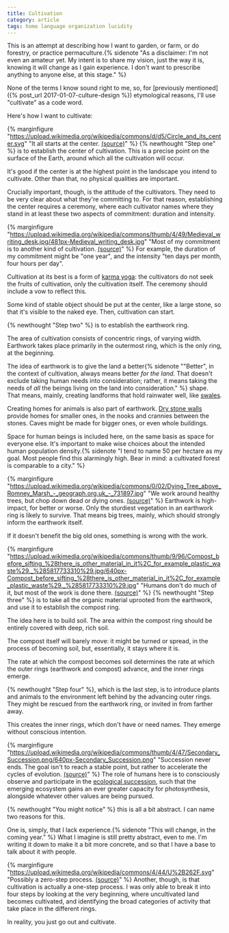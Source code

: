```yaml
---
title: Cultivation
category: article
tags: home language organization lucidity
---
```


This is an attempt at describing how I want to garden, or farm, or do forestry, or practice permaculture.{% sidenote "As a disclaimer: I'm not even an amateur yet. My intent is to share my vision, just the way it is, knowing it will change as I gain experience. I don't want to prescribe anything to anyone else, at this stage." %}

None of the terms I know sound right to me, so, for [previously mentioned]({% post_url 2017-01-07-culture-design %}) etymological reasons, I'll use "cultivate" as a code word.

Here's how I want to cultivate:

{% marginfigure "https://upload.wikimedia.org/wikipedia/commons/d/d5/Circle_and_its_center.svg" "It all starts at the center. [(source)]()" %}
{% newthought "Step one" %} is to establish the center of cultivation. This is a precise point on the surface of the Earth, around which all the cultivation will occur.

It's good if the center is at the highest point in the landscape you intend to cultivate. Other than that, no physical qualities are important.

Crucially important, though, is the attitude of the cultivators. They need to be very clear about what they're committing to. For that reason, establishing the center requires a ceremony, where each cultivator names where they stand in at least these two aspects of commitment: duration and intensity.

{% marginfigure "https://upload.wikimedia.org/wikipedia/commons/thumb/4/49/Medieval_writing_desk.jpg/481px-Medieval_writing_desk.jpg" "Most of my commitment is to another kind of cultivation. [(source)](https://commons.wikimedia.org/wiki/File:Medieval_writing_desk.jpg)" %}
For example, the duration of my commitment might be "one year", and the intensity "ten days per month, four hours per day".

Cultivation at its best is a form of [karma yoga](https://en.wikipedia.org/wiki/Karma_yoga): the cultivators do not seek the fruits of cultivation, only the cultivation itself. The ceremony should include a vow to reflect this.

Some kind of stable object should be put at the center, like a large stone, so that it's visible to the naked eye. Then, cultivation can start.

{% newthought "Step two" %} is to establish the earthwork ring.

The area of cultivation consists of concentric rings, of varying width. Earthwork takes place primarily in the outermost ring, which is the only ring, at the beginning.

The idea of earthwork is to give the land a better{% sidenote "\"Better\", in the context of cultivation, always means better *for the land*. That doesn't exclude taking human needs into consideration; rather, it means taking the needs of *all* the beings living on the land into consideration." %} shape. That means, mainly, creating landforms that hold rainwater well, like [swales](https://en.wikipedia.org/wiki/Swale_(landform)).

Creating homes for animals is also part of earthwork. [Dry stone walls](https://en.wikipedia.org/wiki/Dry_stone) provide homes for smaller ones, in the nooks and crannies between the stones. Caves might be made for bigger ones, or even whole buildings.

Space for human beings is included here, on the same basis as space for everyone else. It's important to make wise choices about the intended human population density.{% sidenote "I tend to name 50 per hectare as my goal. Most people find this alarmingly high. Bear in mind: a cultivated forest is comparable to a city." %}

{% marginfigure "https://upload.wikimedia.org/wikipedia/commons/0/02/Dying_Tree_above_Romney_Marsh_-_geograph.org.uk_-_731897.jpg" "We work around healthy trees, but chop down dead or dying ones. [(source)](https://commons.wikimedia.org/wiki/File:Dying_Tree_above_Romney_Marsh_-_geograph.org.uk_-_731897.jpg)" %}
Earthwork is high-impact, for better or worse. Only the sturdiest vegetation in an earthwork ring is likely to survive. That means big trees, mainly, which should strongly inform the earthwork itself.

If it doesn't benefit the big old ones, something is wrong with the work.

{% marginfigure "https://upload.wikimedia.org/wikipedia/commons/thumb/9/96/Compost_before_sifting_%28there_is_other_material_in_it%2C_for_example_plastic_waste%29._%285817733310%29.jpg/640px-Compost_before_sifting_%28there_is_other_material_in_it%2C_for_example_plastic_waste%29._%285817733310%29.jpg" "Humans don't do much of it, but most of the work is done there. [(source)](https://commons.wikimedia.org/wiki/File:Compost_before_sifting_%28there_is_other_material_in_it,_for_example_plastic_waste%29._%285817733310%29.jpg)" %}
{% newthought "Step three" %} is to take all the organic material uprooted from the earthwork, and use it to establish the compost ring.

The idea here is to build soil. The area within the compost ring should be entirely covered with deep, rich soil.

The compost itself will barely move: it might be turned or spread, in the process of becoming soil, but, essentially, it stays where it is.

The rate at which the compost becomes soil determines the rate at which the outer rings (earthwork and compost) advance, and the inner rings emerge.

{% newthought "Step four" %}, which is the last step, is to introduce plants and animals to the environment left behind by the advancing outer rings. They might be rescued from the earthwork ring, or invited in from farther away.

This creates the inner rings, which don't have or need names. They emerge without conscious intention.

{% marginfigure "https://upload.wikimedia.org/wikipedia/commons/thumb/4/47/Secondary_Succession.png/640px-Secondary_Succession.png" "Succession never ends. The goal isn't to reach a stable point, but rather to accelerate the cycles of evolution. [(source)](https://commons.wikimedia.org/wiki/File:Secondary_Succession.png)" %}
The role of humans here is to consciously observe and participate in the [ecological succession](https://en.wikipedia.org/wiki/Ecological_succession), such that the emerging ecosystem gains an ever greater capacity for photosynthesis, alongside whatever other values are being pursued.

{% newthought "You might notice" %} this is all a bit abstract. I can name two reasons for this.

One is, simply, that I lack experience.{% sidenote "This will change, in the coming year." %} What I imagine is still pretty abstract, even to me. I'm writing it down to make it a bit more concrete, and so that I have a base to talk about it with people.

{% marginfigure "https://upload.wikimedia.org/wikipedia/commons/4/44/U%2B262F.svg" "Possibly a zero-step process. [(source)](https://commons.wikimedia.org/wiki/File:U%2B262F.svg)" %}
Another, though, is that cultivation is actually a one-step process. I was only able to break it into four steps by looking at the very beginning, where uncultivated land becomes cultivated, and identifying the broad categories of activity that take place in the different rings.

In reality, you just go out and cultivate.
